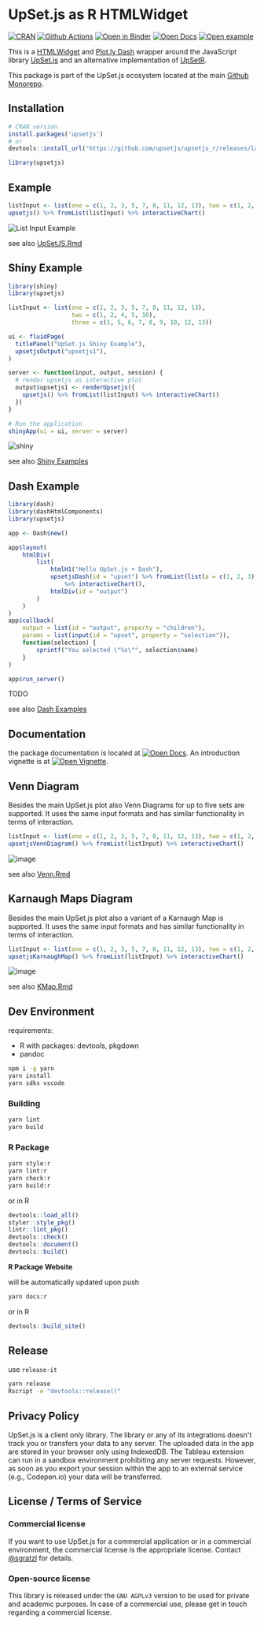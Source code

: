 # UpSet.js as R HTMLWidget

[![CRAN][cran-image]][cran-url] [![Github Actions][github-actions-image]][github-actions-url] [![Open in Binder][binder]][binder-r-url] [![Open Docs][docs]][docs-r-url] [![Open example][example]][example-r-url]

This is a [HTMLWidget](https://www.htmlwidgets.org/) and [Plot.ly Dash](https://dash.plotly.com/r) wrapper around the JavaScript library [UpSet.js](https://github.com/upsetjs/upsetjs) and an alternative implementation of [UpSetR](https://www.rdocumentation.org/packages/UpSetR).

This package is part of the UpSet.js ecosystem located at the main [Github Monorepo](https://github.com/upsetjs/upsetjs).

## Installation

```R
# CRAN version
install.packages('upsetjs')
# or
devtools::install_url("https://github.com/upsetjs/upsetjs_r/releases/latest/download/upsetjs.tar.gz")

library(upsetjs)
```

## Example

```R
listInput <- list(one = c(1, 2, 3, 5, 7, 8, 11, 12, 13), two = c(1, 2, 4, 5, 10), three = c(1, 5, 6, 7, 8, 9, 10, 12, 13))
upsetjs() %>% fromList(listInput) %>% interactiveChart()
```

![List Input Example](https://user-images.githubusercontent.com/4129778/79375541-10dda700-7f59-11ea-933a-a3ffbca1bfd2.png)

see also [UpSetJS.Rmd](https://github.com/upsetjs/upsetjs_r/blob/main/vignettes/upsetjs.Rmd)

## Shiny Example

```R
library(shiny)
library(upsetjs)

listInput <- list(one = c(1, 2, 3, 5, 7, 8, 11, 12, 13),
                  two = c(1, 2, 4, 5, 10),
                  three = c(1, 5, 6, 7, 8, 9, 10, 12, 13))

ui <- fluidPage(
  titlePanel("UpSet.js Shiny Example"),
  upsetjsOutput("upsetjs1"),
)

server <- function(input, output, session) {
  # render upsetjs as interactive plot
  output$upsetjs1 <- renderUpsetjs({
    upsetjs() %>% fromList(listInput) %>% interactiveChart()
  })
}

# Run the application
shinyApp(ui = ui, server = server)

```

![shiny](https://user-images.githubusercontent.com/4129778/79375695-51d5bb80-7f59-11ea-8437-40fa60ce425c.png)

see also [Shiny Examples](https://github.com/upsetjs/upsetjs_r/blob/main/shiny)

## Dash Example

```R
library(dash)
library(dashHtmlComponents)
library(upsetjs)

app <- Dash$new()

app$layout(
    htmlDiv(
        list(
            htmlH1("Hello UpSet.js + Dash"),
            upsetjsDash(id = "upset") %>% fromList(list(a = c(1, 2, 3), b = c(2, 3)))
                %>% interactiveChart(),
            htmlDiv(id = "output")
        )
    )
)
app$callback(
    output = list(id = "output", property = "children"),
    params = list(input(id = "upset", property = "selection")),
    function(selection) {
        sprintf("You selected \"%s\"", selection$name)
    }
)

app$run_server()
```

TODO

see also [Dash Examples](https://github.com/upsetjs/upsetjs_r/blob/main/dash)

## Documentation

the package documentation is located at [![Open Docs][docs]][docs-r-url]. An introduction vignette is at [![Open Vignette][example]][example-r-url].

## Venn Diagram

Besides the main UpSet.js plot also Venn Diagrams for up to five sets are supported. It uses the same input formats and has similar functionality in terms of interaction.

```R
listInput <- list(one = c(1, 2, 3, 5, 7, 8, 11, 12, 13), two = c(1, 2, 4, 5, 10), three = c(1, 5, 6, 7, 8, 9, 10, 12, 13))
upsetjsVennDiagram() %>% fromList(listInput) %>% interactiveChart()
```

![image](https://user-images.githubusercontent.com/4129778/84817608-8a574b80-b015-11ea-91b8-2ff17bb533e4.png)

see also [Venn.Rmd](https://github.com/upsetjs/upsetjs_r/blob/main/vignettes/venn.Rmd)

## Karnaugh Maps Diagram

Besides the main UpSet.js plot also a variant of a Karnaugh Map is supported. It uses the same input formats and has similar functionality in terms of interaction.

```R
listInput <- list(one = c(1, 2, 3, 5, 7, 8, 11, 12, 13), two = c(1, 2, 4, 5, 10), three = c(1, 5, 6, 7, 8, 9, 10, 12, 13))
upsetjsKarnaughMap() %>% fromList(listInput) %>% interactiveChart()
```

![image](https://user-images.githubusercontent.com/4129778/86348506-09789080-bc60-11ea-9ed0-be0560269f7f.png)

see also [KMap.Rmd](https://github.com/upsetjs/upsetjs_r/blob/main/vignettes/kmap.Rmd)

## Dev Environment

requirements:

- R with packages: devtools, pkgdown
- pandoc

```sh
npm i -g yarn
yarn install
yarn sdks vscode
```

### Building

```sh
yarn lint
yarn build
```

### R Package

```sh
yarn style:r
yarn lint:r
yarn check:r
yarn build:r
```

or in R

```R
devtools::load_all()
styler::style_pkg()
lintr::lint_pkg()
devtools::check()
devtools::document()
devtools::build()
```

**R Package Website**

will be automatically updated upon push

```sh
yarn docs:r
```

or in R

```R
devtools::build_site()
```

## Release

use `release-it`

```sh
yarn release
Rscript -e "devtools::release()"
```

## Privacy Policy

UpSet.js is a client only library. The library or any of its integrations doesn't track you or transfers your data to any server. The uploaded data in the app are stored in your browser only using IndexedDB. The Tableau extension can run in a sandbox environment prohibiting any server requests. However, as soon as you export your session within the app to an external service (e.g., Codepen.io) your data will be transferred.

## License / Terms of Service

### Commercial license

If you want to use UpSet.js for a commercial application or in a commercial environment, the commercial license is the appropriate license. Contact [@sgratzl](mailto:sam@sgratzl.com) for details.

### Open-source license

This library is released under the `GNU AGPLv3` version to be used for private and academic purposes.
In case of a commercial use, please get in touch regarding a commercial license.

[github-actions-image]: https://github.com/upsetjs/upsetjs_r/workflows/ci/badge.svg
[github-actions-url]: https://github.com/upsetjs/upsetjs_r/actions
[codepen]: https://img.shields.io/badge/CodePen-open-blue?logo=codepen
[binder]: https://mybinder.org/badge_logo.svg
[binder-r-url]: https://mybinder.org/v2/gh/upsetjs/upsetjs_r/main?urlpath=rstudio
[docs]: https://img.shields.io/badge/API-open-blue
[docs-r-url]: https://upset.js.org/integrations/r/
[example]: https://img.shields.io/badge/Example-open-red
[example-r-url]: https://upset.js.org/integrations/r/articles/upsetjs.html
[cran-image]: https://img.shields.io/cran/v/upsetjs
[cran-url]: https://www.rdocumentation.org/packages/upsetjs
